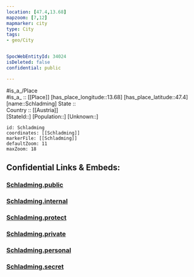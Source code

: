 ```yaml
---
location: [47.4,13.68] 
mapzoom: [7,12] 
mapmarker: city 
type: City
tags:
- geo/City


SpocWebEntityId: 34024
isDeleted: false
confidential: public

---
```

#is_a_/Place  
#is_a_ :: [[Place]] 
[has_place_longitude::13.68] 
[has_place_latitude::47.4] 
[name::Schladming] 
State ::  
Country :: [[Austria]]  
[StateId::] 
[Population::] 
[Unknown::] 


```leaflet
id: Schladming
coordinates: [[Schladming]] 
markerFile: [[Schladming]] 
defaultZoom: 11 
maxZoom: 18
```


## Confidential Links & Embeds: 

### [Schladming.public](/_public/\Earth\Continent\Europe\Europe~Central\Austria\Austrias_States\Steiermark\CitySchladming.public.md) 

### [Schladming.internal](/_internal/\Earth\Continent\Europe\Europe~Central\Austria\Austrias_States\Steiermark\CitySchladming.internal.md) 

### [Schladming.protect](/_protect/\Earth\Continent\Europe\Europe~Central\Austria\Austrias_States\Steiermark\CitySchladming.protect.md) 

### [Schladming.private](/_private/\Earth\Continent\Europe\Europe~Central\Austria\Austrias_States\Steiermark\CitySchladming.private.md) 

### [Schladming.personal](/_personal/\Earth\Continent\Europe\Europe~Central\Austria\Austrias_States\Steiermark\CitySchladming.personal.md) 

### [Schladming.secret](/_secret/\Earth\Continent\Europe\Europe~Central\Austria\Austrias_States\Steiermark\CitySchladming.secret.md)

